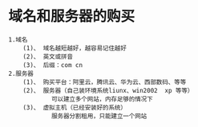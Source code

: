 # 域名和服务器的购买
    1.域名
        (1)、 域名越短越好，越容易记住越好
        (2)、 英文或拼音
        (3)、 后缀：com cn
    2.服务器
        (1)、 购买平台：阿里云，腾讯云、华为云、西部数码、等等
        (2)、 服务器（自己装环境系统liunx、win2002  xp 等等）
                可以建立多个网站，内存足够的情况下
        (3)、 虚拟主机（已经安装好的系统）
                服务器分割租用，只能建立一个网站
